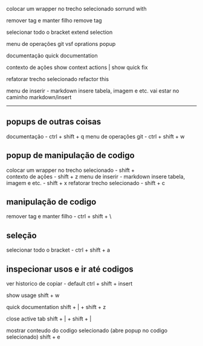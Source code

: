 colocar um wrapper no trecho selecionado
sorrund with

remover tag e manter filho
remove tag


selecionar todo o bracket
extend selection


menu de operações git
vsf oprations popup

documentação
quick documentation

contexto de ações
show context actions | show quick fix

refatorar trecho selecionado
refactor this

menu de inserir - markdown insere tabela, imagem e etc.
vai estar no caminho markdown/insert


---
## popups de outras coisas
documentação - ctrl + shift + q
menu de operações git - ctrl + shift  + w


## popup de manipulação de codigo
colocar um wrapper no trecho selecionado - shift + \
contexto de ações - shift + z
menu de inserir - markdown insere tabela, imagem e etc. - shift + x
refatorar trecho selecionado - shift + c

## manipulação de codigo
remover tag e manter filho - ctrl + shift + \

## seleção
selecionar todo o bracket - ctrl + shift + a

## inspecionar usos e ir até codigos

ver historico de copiar - default
ctrl + shift + insert

show usage
shift + w

quick documentation
shift + | + shift + z

close active tab
shift + | + shift + |

mostrar conteudo do codigo selecionado (abre popup no codigo selecionado)
shift + e